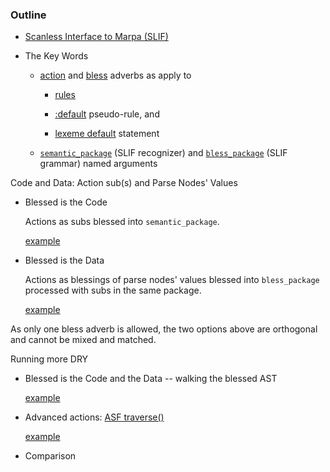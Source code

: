 ﻿### Outline

* [Scanless Interface to Marpa (SLIF)](https://metacpan.org/pod/release/JKEGL/Marpa-R2-2.078000/pod/Scanless.pod)

* The Key Words
    
    - [action](https://metacpan.org/pod/release/JKEGL/Marpa-R2-2.078000/pod/Scanless/DSL.pod#action) and [bless](https://metacpan.org/pod/release/JKEGL/Marpa-R2-2.078000/pod/Scanless/DSL.pod#bless) adverbs as apply to 

        - [rules](https://metacpan.org/pod/release/JKEGL/Marpa-R2-2.078000/pod/Scanless/DSL.pod#The-structure-of-rules)

        - [:default](https://metacpan.org/pod/release/JKEGL/Marpa-R2-2.078000/pod/Scanless/DSL.pod#Default-pseudo-rules) pseudo-rule, and 
        
        - [lexeme default](https://metacpan.org/pod/release/JKEGL/Marpa-R2-2.078000/pod/Scanless/DSL.pod#Lexeme-default-statement) statement
    
    - [`semantic_package`][semantic_package] (SLIF recognizer) and [`bless_package`][`bless_package`] (SLIF grammar) named arguments

Code and Data: Action sub(s) and Parse Nodes' Values
    
* Blessed is the Code

    Actions as subs blessed into `semantic_package`.
    
    [example](https://metacpan.org/source/JKEGL/Marpa-R2-2.078000/t/sl_gsyn.t)

* Blessed is the Data

    Actions as blessings of parse nodes' values blessed into `bless_package` processed with subs in the same package.
    
    [example](https://metacpan.org/pod/release/JKEGL/Marpa-R2-2.078000/pod/Scanless.pod)

As only one bless adverb is allowed, the two options above are orthogonal and cannot be mixed and matched.

Running more DRY

* Blessed is the Code and the Data -- walking the blessed AST

    [example](https://metacpan.org/source/JKEGL/Marpa-R2-2.078000/t/sl_timeflies.t)

* Advanced actions: [ASF traverse()](https://metacpan.org/pod/release/JKEGL/Marpa-R2-2.078000/pod/ASF.pod#traverse)

    [example](https://metacpan.org/source/JKEGL/Marpa-R2-2.078000/t/sl_panda.t)
    
* Comparison

[semantic_package]: https://metacpan.org/pod/release/JKEGL/Marpa-R2-2.078000/pod/Scanless/R.pod#semantics_package 

[`bless_package`]: https://metacpan.org/pod/release/JKEGL/Marpa-R2-2.078000/pod/Scanless/G.pod#`bless_package` 

